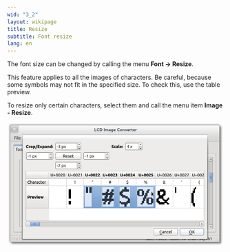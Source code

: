 ```yaml
---
wid: "3_2"
layout: wikipage
title: Resize 
subtitle: Font resize 
lang: en
---
```

The font size can be changed by calling the menu **Font -> Resize**.

This feature applies to all the images of characters. Be careful, because some symbols may not fit in the specified size. To check this, use the table preview.

To resize only certain characters, select them and call the menu item **Image - Resize**.

![Resize dialog](resize-1.png "Resize dialog")
